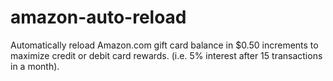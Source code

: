 # amazon-auto-reload

Automatically reload Amazon.com gift card balance in $0.50 increments to maximize credit or debit card rewards. (i.e. 5% interest after 15 transactions in a month).